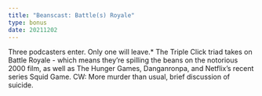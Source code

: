 ```yaml
---
title: "Beanscast: Battle(s) Royale"
type: bonus
date: 20211202
---
```

Three podcasters enter. Only one will leave.* The Triple Click triad takes on Battle Royale - which means they’re spilling the beans on the notorious 2000 film, as well as The Hunger Games, Danganronpa, and Netflix’s recent series Squid Game. CW: More murder than usual, brief discussion of suicide.